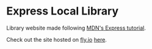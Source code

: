 # Express Local Library

Library website made following [MDN's Express tutorial](https://developer.mozilla.org/en-US/docs/Learn/Server-side/Express_Nodejs).

Check out the site hosted on [fly.io](https://fly.io) [here](https://local-library.fly.dev/).